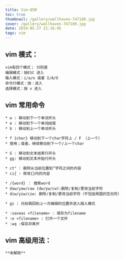 ```yaml
---
title: Vim-初步
toc: true
thumbnail: /gallery/wallhaven-747189.jpg
cover: /gallery/wallhaven-747189.jpg
date: 2019-05-27 21:16:45
tags: vim
---
```

## vim 模式：
	vim有四个模式； 分别是
	编辑模式：按ESC 进入
	输入模式：i/a/o 或者 I/A/O
	命令行模式：按：进入
	选择模式：按 v 进入
<!-- more -->

## vim 常用命令
	* w : 移动到下一个单词开头
	* e : 移动到下一个单词结尾
	* b : 移动到上一个单词开头

	* f {char} 移动到下一个char字符上 / F （上一个）
	* 使用；或者，继续移动到下一个/上一个char

	* G : 移动到文本结束行开头
	* gg: 移动到文本开始行开头

	* ct" : 删除从当前位置到“字符之间的内容
	* ci{ : 修改{}内的内容

	* /{word} ： 搜索word
	* daw/yaw/caw (dw/yw/cw):删除/复制/更改当前字符
	* diw/yiw/ciw: 删除/复制/更改当前字符（不包括周围的空白符）
	
	* gi : 光标跳回到上一次编辑的位置并进入插入模式
	
	* :saveas <filename> : 保存为filename
	* :e <filename> : 打开一个文件
	* :wq :保存并离开
## vim 高级用法：
	**未解锁** 


